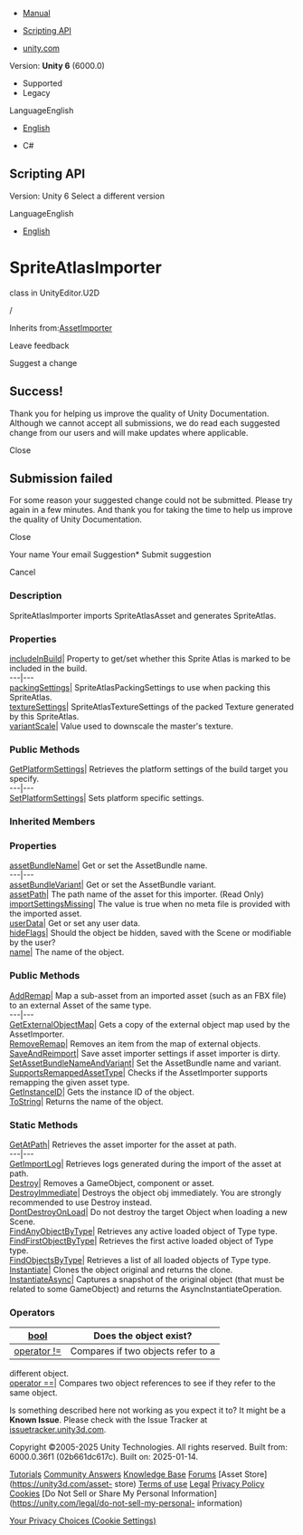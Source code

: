 [ ]()

  * [Manual](../Manual/index.html)
  * [Scripting API](../ScriptReference/index.html)

  * [unity.com](https://unity.com/)

Version: **Unity 6** (6000.0)

  * Supported
  * Legacy

LanguageEnglish

  * [English]()

  * C#

[ ](https://docs.unity3d.com)

## Scripting API

Version: Unity 6 Select a different version

LanguageEnglish

  * [English]()

# SpriteAtlasImporter

class in UnityEditor.U2D

/

Inherits from:[AssetImporter](AssetImporter.html)

Leave feedback

Suggest a change

## Success!

Thank you for helping us improve the quality of Unity Documentation. Although
we cannot accept all submissions, we do read each suggested change from our
users and will make updates where applicable.

Close

## Submission failed

For some reason your suggested change could not be submitted. Please <a>try
again</a> in a few minutes. And thank you for taking the time to help us
improve the quality of Unity Documentation.

Close

Your name Your email Suggestion* Submit suggestion

Cancel

[ ]()

### Description

SpriteAtlasImporter imports SpriteAtlasAsset and generates SpriteAtlas.

### Properties

[includeInBuild](U2D.SpriteAtlasImporter-includeInBuild.html)| Property to
get/set whether this Sprite Atlas is marked to be included in the build.  
---|---  
[packingSettings](U2D.SpriteAtlasImporter-packingSettings.html)|
SpriteAtlasPackingSettings to use when packing this SpriteAtlas.  
[textureSettings](U2D.SpriteAtlasImporter-textureSettings.html)|
SpriteAtlasTextureSettings of the packed Texture generated by this
SpriteAtlas.  
[variantScale](U2D.SpriteAtlasImporter-variantScale.html)| Value used to
downscale the master's texture.  
  
### Public Methods

[GetPlatformSettings](U2D.SpriteAtlasImporter.GetPlatformSettings.html)|
Retrieves the platform settings of the build target you specify.  
---|---  
[SetPlatformSettings](U2D.SpriteAtlasImporter.SetPlatformSettings.html)| Sets
platform specific settings.  
  
### Inherited Members

### Properties

[assetBundleName](AssetImporter-assetBundleName.html)| Get or set the
AssetBundle name.  
---|---  
[assetBundleVariant](AssetImporter-assetBundleVariant.html)| Get or set the
AssetBundle variant.  
[assetPath](AssetImporter-assetPath.html)| The path name of the asset for this
importer. (Read Only)  
[importSettingsMissing](AssetImporter-importSettingsMissing.html)| The value
is true when no meta file is provided with the imported asset.  
[userData](AssetImporter-userData.html)| Get or set any user data.  
[hideFlags](Object-hideFlags.html)| Should the object be hidden, saved with
the Scene or modifiable by the user?  
[name](Object-name.html)| The name of the object.  
  
### Public Methods

[AddRemap](AssetImporter.AddRemap.html)| Map a sub-asset from an imported
asset (such as an FBX file) to an external Asset of the same type.  
---|---  
[GetExternalObjectMap](AssetImporter.GetExternalObjectMap.html)| Gets a copy
of the external object map used by the AssetImporter.  
[RemoveRemap](AssetImporter.RemoveRemap.html)| Removes an item from the map of
external objects.  
[SaveAndReimport](AssetImporter.SaveAndReimport.html)| Save asset importer
settings if asset importer is dirty.  
[SetAssetBundleNameAndVariant](AssetImporter.SetAssetBundleNameAndVariant.html)|
Set the AssetBundle name and variant.  
[SupportsRemappedAssetType](AssetImporter.SupportsRemappedAssetType.html)|
Checks if the AssetImporter supports remapping the given asset type.  
[GetInstanceID](Object.GetInstanceID.html)| Gets the instance ID of the
object.  
[ToString](Object.ToString.html)| Returns the name of the object.  
  
### Static Methods

[GetAtPath](AssetImporter.GetAtPath.html)| Retrieves the asset importer for
the asset at path.  
---|---  
[GetImportLog](AssetImporter.GetImportLog.html)| Retrieves logs generated
during the import of the asset at path.  
[Destroy](Object.Destroy.html)| Removes a GameObject, component or asset.  
[DestroyImmediate](Object.DestroyImmediate.html)| Destroys the object obj
immediately. You are strongly recommended to use Destroy instead.  
[DontDestroyOnLoad](Object.DontDestroyOnLoad.html)| Do not destroy the target
Object when loading a new Scene.  
[FindAnyObjectByType](Object.FindAnyObjectByType.html)| Retrieves any active
loaded object of Type type.  
[FindFirstObjectByType](Object.FindFirstObjectByType.html)| Retrieves the
first active loaded object of Type type.  
[FindObjectsByType](Object.FindObjectsByType.html)| Retrieves a list of all
loaded objects of Type type.  
[Instantiate](Object.Instantiate.html)| Clones the object original and returns
the clone.  
[InstantiateAsync](Object.InstantiateAsync.html)| Captures a snapshot of the
original object (that must be related to some GameObject) and returns the
AsyncInstantiateOperation.  
  
### Operators

[bool](Object-operator_Object.html)| Does the object exist?  
---|---  
[operator !=](Object-operator_ne.html)| Compares if two objects refer to a
different object.  
[operator ==](Object-operator_eq.html)| Compares two object references to see
if they refer to the same object.  
  
Is something described here not working as you expect it to? It might be a
**Known Issue**. Please check with the Issue Tracker at
[issuetracker.unity3d.com](https://issuetracker.unity3d.com).

Copyright ©2005-2025 Unity Technologies. All rights reserved. Built from:
6000.0.36f1 (02b661dc617c). Built on: 2025-01-14.

[Tutorials](https://unity3d.com/learn) [Community
Answers](https://answers.unity3d.com) [Knowledge
Base](https://support.unity3d.com/hc/en-us)
[Forums](https://forum.unity3d.com) [Asset Store](https://unity3d.com/asset-
store) [Terms of use](https://docs.unity3d.com/Manual/TermsOfUse.html)
[Legal](https://unity.com/legal) [Privacy
Policy](https://unity.com/legal/privacy-policy)
[Cookies](https://unity.com/legal/cookie-policy) [Do Not Sell or Share My
Personal Information](https://unity.com/legal/do-not-sell-my-personal-
information)

[Your Privacy Choices (Cookie Settings)](javascript:void\(0\);)


